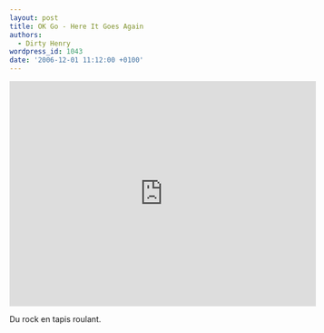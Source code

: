 ```yaml
---
layout: post
title: OK Go - Here It Goes Again
authors:
  - Dirty Henry
wordpress_id: 1043
date: '2006-12-01 11:12:00 +0100'
---
```

<iframe width="540" height="396" src="http://www.youtube.com/embed/dTAAsCNK7RA" frameborder="0" allowfullscreen></iframe>

Du rock en tapis roulant.
